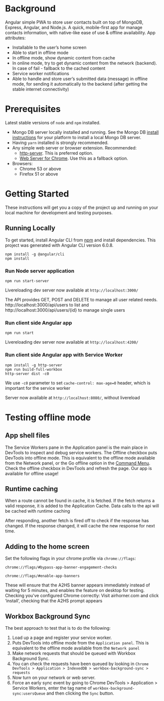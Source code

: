 # Background
Angular simple PWA to store user contacts built on top of MongoDB, Express, Angular, and Node.js. A quick, mobile-first app for manage contacts information, with native-like ease of use & offline availability. App attributes:
* Installable to the user’s home screen
* Able to start in offline mode
* In offline mode, show dynamic content from cache
* In online mode, try to get dynamic content from the network (backend). In case of fail - fallback to the cached content
* Service worker notifications
* Able to handle and store user’s submitted data (message) in offline mode, for sending it automatically to the backend (after getting the stable internet connectivity)

# Prerequisites
Latest stable versions of `node` and `npm` installed.
- Mongo DB server locally installed and running. See the Mongo DB [install instructions](http://docs.mongodb.org/manual/installation/) for your platform to install a local Mongo DB server.
- Having `yarn` installed is strongly recommended.
- Any simple web server or browser extension. Recommended:
  - [http-server](https://www.npmjs.com/package/http-server). This is preferred option.
  - [Web Server for Chrome](https://chrome.google.com/webstore/detail/web-server-for-chrome/ofhbbkphhbklhfoeikjpcbhemlocgigb/). Use this as a fallback option.
- Browsers:
  - Chrome 53 or above
  - Firefox 51 or above


# Getting Started
These instructions will get you a copy of the project up and running on your local machine for development and testing purposes.

## Running Locally
To get started, install Angular CLI from [npm](https://www.npmjs.com/) and install dependencies. This project was generated with Angular CLI version 6.0.8.
```shell
npm install -g @angular/cli
npm install
```

### Run Node server application
```shell
npm run start-server
```
Livereloading dev server now available at `http://localhost:3000/`

The API provides GET, POST and DELETE to manage all user related needs. http://localhost:3000/api/users to list and http://localhost:3000/api/users/{id} to manage single users

### Run client side Angular app
```shell
npm run start
```

Livereloading dev server now available at `http://localhost:4200/`

### Run client side Angular app with Service Worker
```shell
npm install -g http-server
npm run build-full-workbox
http-server dist -c0
```
We use `-c0` parameter to set `cache-control: max-age=0` header, which is important for the service worker

Server now available at `http://localhost:8080/`, without livereload

# Testing offline mode
## App shell files
The Service Workers pane in the Application panel is the main place in DevTools to inspect and debug service workers. The Offline checkbox puts DevTools into offline mode. This is equivalent to the offline mode available from the Network panel, or the Go offline option in the [Command Menu](https://developers.google.com/web/tools/chrome-devtools/ui#command-menu). Check the offline checkbox in DevTools and refresh the page. Our app is available for offline usage!


## Runtime caching
When a route cannot be found in cache, it is fetched. If the fetch returns a valid response, it is added to the Application Cache. Data calls to the api will be cached with runtime caching

After responding, another fetch is fired off to check if the response has changed. If the response changed, it will cache the new response for next time.


## Adding to the home screen
Set the following flags in your chrome profile via `chrome://flags`:

`chrome://flags/#bypass-app-banner-engagement-checks`

`chrome://flags/#enable-app-banners`


These will ensure that the A2HS banner appears immediately instead of waiting for 5 minutes, and enables the feature on desktop for testing.
Checking you've configured Chrome correctly:
Visit airhorner.com and click ‘install’, checking that the A2HS prompt appears


## Workbox Background Sync
The best approach to test that is to do the following: 
1. Load up a page and register your service worker.
2. Puts DevTools into offline mode from the `Application panel`. This is equivalent to the offline mode available from the `Network panel`
3. Make network requests that should be queued with Workbox Background Sync.
4. You can check the requests have been queued by looking in `Chrome DevTools > Application > IndexedDB > workbox-background-sync > requests`
5. Now turn on your network or web server.
6. Force an early sync event by going to Chrome DevTools > Application > Service Workers, enter the tag name of `workbox-background-sync:usersQueue` and then clicking the `Sync` button.
